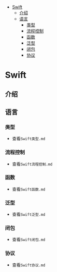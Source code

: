 <!--
 * @Author: tangdaoyong
 * @Date: 2021-02-03 14:11:25
 * @LastEditors: tangdaoyong
 * @LastEditTime: 2021-02-03 15:35:33
 * @Description: Swift
-->
<!-- TOC -->

- [Swift](#swift)
    - [介绍](#介绍)
    - [语言](#语言)
        - [类型](#类型)
        - [流程控制](#流程控制)
        - [函数](#函数)
        - [泛型](#泛型)
        - [闭包](#闭包)
        - [协议](#协议)

<!-- /TOC -->
# Swift

## 介绍

## 语言

### 类型

* 查看`Swift类型.md`

### 流程控制

* 查看`Swift流程控制.md`

### 函数

* 查看`Swift函数.md`

### 泛型

* 查看`Swift泛型.md`

### 闭包

* 查看`Swift闭包.md`

### 协议

* 查看`Swift协议.md`
